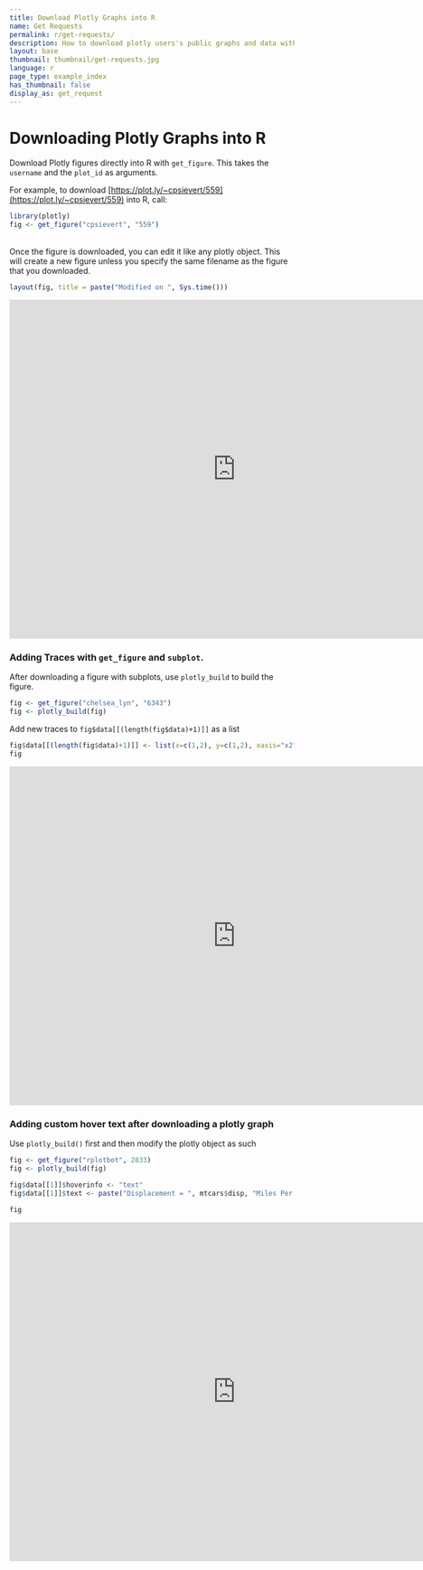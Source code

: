 ```yaml
---
title: Download Plotly Graphs into R
name: Get Requests
permalink: r/get-requests/
description: How to download plotly users's public graphs and data with R.
layout: base
thumbnail: thumbnail/get-requests.jpg
language: r
page_type: example_index
has_thumbnail: false
display_as: get_request
---
```


# Downloading Plotly Graphs into R



Download Plotly figures directly into R with `get_figure`. This takes the `username` and the `plot_id` as arguments.

For example, to download [https://plot.ly/~cpsievert/559](https://plot.ly/~cpsievert/559) into R, call:


```r
library(plotly)
fig <- get_figure("cpsievert", "559")
```

<br>
Once the figure is downloaded, you can edit it like any plotly object. This will create a new figure unless you specify the same filename as the figure that you downloaded.


```r
layout(fig, title = paste("Modified on ", Sys.time()))
```

<iframe height="600" id="igraph" scrolling="no" seamless="seamless" src="https://plot.ly/~RPlotBot/1989.embed" width="800" frameBorder="0"></iframe>

### Adding Traces with `get_figure` and `subplot`.

After downloading a figure with subplots, use `plotly_build` to build the figure. 


```r
fig <- get_figure("chelsea_lyn", "6343")
fig <- plotly_build(fig)
```

Add new traces to `fig$data[[(length(fig$data)+1)]]` as a list


```r
fig$data[[(length(fig$data)+1)]] <- list(x=c(1,2), y=c(1,2), xaxis="x2", yaxis="y2")
fig
```

<iframe height="600" id="igraph" scrolling="no" seamless="seamless" src="https://plot.ly/~RPlotBot/1935.embed" width="800" frameBorder="0"></iframe>

### Adding custom hover text after downloading a plotly graph

Use `plotly_build()` first and then modify the plotly object as such

```r
fig <- get_figure("rplotbot", 2833)
fig <- plotly_build(fig)

fig$data[[1]]$hoverinfo <- "text"
fig$data[[1]]$text <- paste("Displacement = ", mtcars$disp, "Miles Per Gallon = ", mtcars$mpg)

fig
```

<iframe height="600" id="igraph" scrolling="no" seamless="seamless" src="https://plot.ly/~RPlotBot/2835.embed" width="800" frameBorder="0"></iframe>

